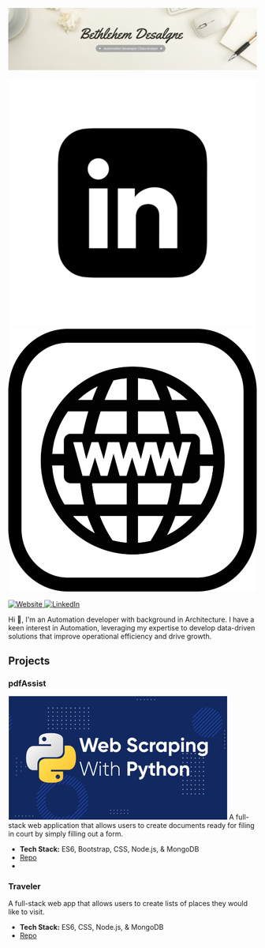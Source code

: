 ![Cover Image](https://github.com/BethlehemDesalgne/bethlehemdesalgne/blob/main/images/Cream%20Minimalist%20Corporate%20Personal%20Profile%20LinkedIn%20Banner.png)


[![Website](https://github.com/BethlehemDesalgne/bethlehemdesalgne/blob/main/images/linkedin.png)](https://www.linkedin.com/in/bethlehem-desalgne/)
[![LinkedIn](https://github.com/BethlehemDesalgne/bethlehemdesalgne/blob/main/images/website.png)](https://bethlehemdesalgne.github.io/)

<a href="your-website-url">
  <img src="(https://github.com/BethlehemDesalgne/bethlehemdesalgne/blob/main/images/linkedin.png" alt="Website" width="50" />
</a>
<a href="your-linkedin-url">
  <img src="(https://github.com/BethlehemDesalgne/bethlehemdesalgne/blob/main/images/website.png)" alt="LinkedIn" width="50" />
</a>



Hi 👋, I'm an Automation developer with background in Architecture. I have a keen interest in Automation, leveraging my expertise to develop data-driven solutions that improve operational efficiency and drive growth. 


## Projects

### pdfAssist
![pdfAssist Screenshot](https://github.com/BethlehemDesalgne/Browser-Automation-Web-Scraping-Craigslist/blob/main/images/IMAGES.png)
A full-stack web application that allows users to create documents ready for filing in court by simply filling out a form.
- **Tech Stack:** ES6, Bootstrap, CSS, Node.js, & MongoDB
- [Repo](https://github.com/BethlehemDesalgne/Browser-Automation-Web-Scraping-Craigslist)
- 

### Traveler
A full-stack web app that allows users to create lists of places they would like to visit.
- **Tech Stack:** ES6, CSS, Node.js, & MongoDB
- [Repo](link-to-repo)

<!-- You can add more projects here -->


